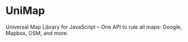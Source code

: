 # UniMap
Universal Map Library for JavaScript – One API to rule all maps: Google, Mapbox, OSM, and more.
